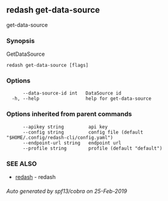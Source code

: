 ## redash get-data-source

get-data-source

### Synopsis

GetDataSource

```
redash get-data-source [flags]
```

### Options

```
      --data-source-id int   DataSource id
  -h, --help                 help for get-data-source
```

### Options inherited from parent commands

```
      --apikey string         api key
      --config string         config file (default "$HOME/.config/redash-cli/config.yaml")
      --endpoint-url string   endpoint url
      --profile string        profile (default "default")
```

### SEE ALSO

* [redash](redash.md)	 - redash

###### Auto generated by spf13/cobra on 25-Feb-2019
